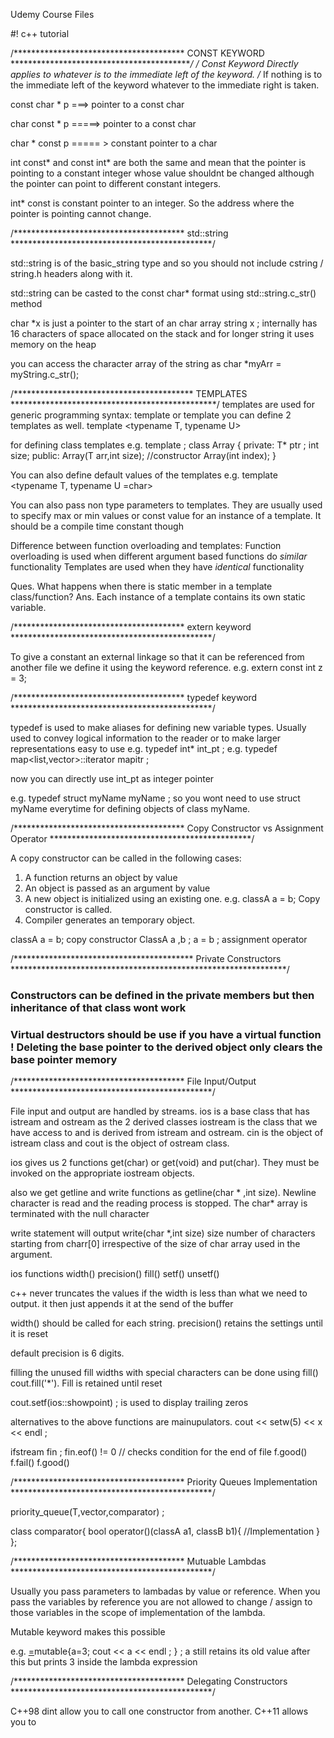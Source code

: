 Udemy Course Files

#! c++ tutorial 

/*************************************** CONST KEYWORD *******************************************/
/* Const Keyword Directly applies to whatever is to the immediate left of the keyword. 
/* If nothing is to the immediate left of the keyword whatever to the immediate right is taken. 

const char * p ===> pointer to a const char 

char const * p =====> pointer to a const char 

char * const p ===== > constant pointer to a char 

int const* and const int* are both the same and mean that the pointer is pointing to a constant integer whose value shouldnt be changed although the pointer can point to different constant integers. 

int* const is constant pointer to an integer. So the address where the pointer is pointing cannot change.

/*************************************** std::string **********************************************/

std::string is of the basic_string type and so you should not include cstring / string.h headers along with it. 

std::string can be casted to the const char* format using std::string.c_str() method 

char *x is just a pointer to the start of an char array 
string x ; internally has 16 characters of space allocated on the stack and for longer string it uses memory on the heap

you can access the character array of the string as char *myArr = myString.c_str();

/***************************************** TEMPLATES ***********************************************/
templates are used for generic programming
syntax: template <class T> or template <typename T>
you can define 2 templates as well. template <typename T, typename U> 

for defining class templates 
    e.g.
        template <typename T>;
        class Array
        {
            private:
                    T* ptr ;
                    int size;
            public:
                    Array(T arr,int size); //constructor 
                    Array(int index);
        }

You can also define default values of the templates 
e.g.    template <typename T, typename U =char>

You can also pass non type parameters to templates. They are usually used to specify max or min values or const value for an instance of a template. It should be a compile time constant though

Difference between function overloading and templates:
    Function overloading is used when different argument based functions do *similar* functionality 
    Templates are used when they have *identical* functionality 

Ques. What happens when there is static member in a template class/function?
Ans. Each instance of a template contains its own static variable.

/*************************************** extern keyword **********************************************/

To give a constant an external linkage so that it can be referenced from another file we define it using the keyword reference. 
e.g. extern const int z = 3; 

/*************************************** typedef keyword **********************************************/

typedef is used to make aliases for defining new variable types.
Usually used to convey logical information to the reader or to make larger representations easy to use
e.g. typedef int* int_pt ;
e.g. typedef map<list<int>,vector<int>>::iterator mapitr ; 

now you can directly use int_pt as integer pointer

e.g. typedef struct myName myName ; 
so you wont need to use struct myName everytime for defining objects of class myName.

/*************************************** Copy Constructor vs Assignment Operator **********************************************/

A copy constructor can be called in the following cases:
1. A function returns an object by value 
2. An object is passed as an argument by value
3. A new object is initialized using an existing one. e.g. classA a = b; Copy constructor is called.
4. Compiler generates an temporary object. 

classA a = b; copy constructor 
ClassA a ,b ; 
a = b ; assignment operator 

/***************************************** Private Constructors ***************************************************************/
### Constructors can be defined in the private members but then inheritance of that class wont work
### Virtual destructors should be use if you have a virtual function ! Deleting the base pointer to the derived object only clears the base pointer memory 


/*************************************** File Input/Output **********************************************/

File input and output are handled by streams. 
ios is a base class that has istream and ostream as the 2 derived classes 
iostream is the class that we have access to and is derived from istream and ostream. 
cin is the object of istream class and cout is the object of ostream class. 

ios gives us 2 functions get(char) or get(void) and put(char). They must be invoked on the appropriate iostream objects. 

also we get getline and write functions as getline(char * ,int size). Newline character is read and the reading process is stopped. The char* array is terminated with the null character

write statement will output write(char *,int size) size number of characters starting from charr[0] irrespective of the size of char array used in the argument. 

ios functions
width() precision() fill() setf() unsetf()

c++ never truncates the values if the width is less than what we need to output. it then just appends it at the send of the buffer

width() should be called for each string. 
precision() retains the settings until it is reset 

default precision is 6 digits. 

filling the unused fill widths with special characters can be done using fill() cout.fill('*'). Fill is retained until reset

cout.setf(ios::showpoint) ; is used to display trailing zeros

alternatives to the above functions are mainupulators. cout << setw(5) << x << endl  ;

ifstream fin ; 
fin.eof() != 0 // checks condition for the end of file
f.good()
f.fail()
f.good()


/*************************************** Priority Queues Implementation **********************************************/

priority_queue(T,vector<T>,comparator) ;

class comparator{
    bool operator()(classA a1, classB b1){
        //Implementation
    }
};

/*************************************** Mutuable Lambdas **********************************************/

Usually you pass parameters to lambadas by value or reference. 
When you pass the variables by reference you are not allowed to change / assign to those variables in the
scope of implementation of the lambda. 

Mutable keyword makes this possible

e.g. [=]()mutable{a=3; cout << a << endl ; } ; 
a still retains its old value after this but prints 3 inside the lambda expression 

/*************************************** Delegating Constructors **********************************************/

C++98 dint allow you to call one constructor from another. C++11 allows you to 










